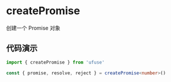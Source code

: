 # createPromise

创建一个 Promise 对象

## 代码演示

```ts
import { createPromise } from 'ufuse'

const { promise, resolve, reject } = createPromise<number>()
```
